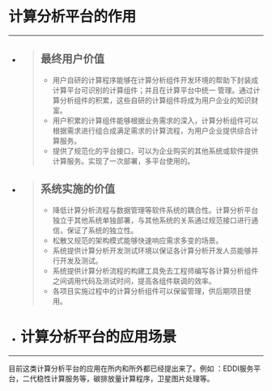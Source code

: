 # 计算分析平台的作用

---

* > ## 最终用户价值
  >
  > * 用户自研的计算程序能够在计算分析组件开发环境的帮助下封装成计算平台可识别的计算组件；并且在计算平台中统一 管理。通过计算分析组件的积累，这些自研的计算组件将成为用户企业的知识财富。
  > * 用户积累的计算组件能够根据业务需求的深入，计算分析组件可以根据需求进行组合成满足需求的计算流程，为用户企业提供综合计算服务。
  > * 提供了规范化的平台接口，可以为企业购买的其他系统或软件提供计算服务。实现了一次部署，多平台使用的。
* > ## 系统实施的价值
  >
  > * 降低计算分析流程与数据管理等软件系统的耦合性。计算分析平台独立于其他系统单独部署，与其他系统的关系通过规范接口进行通信，保证了系统的独立性。
  > * 松散又规范的架构模式能够快速响应需求多变的场景。
  > * 系统提供计算分析开发测试环境以保证各计算分析开发人员能够并行开发及测试。
  > * 系统提供计算分析流程的构建工具免去工程师编写各计算分析组件之间调用代码及测试时间，提高各组件联调的效率。
  > * 各项目实施过程中的计算分析组件可以保留管理，供后期项目使用。
* # 计算分析平台的应用场景

---

目前这类计算分析平台的应用在所内和所外都已经提出来了。例如 ：EDDI服务平台，二代稳性计算服务等，碳排放量计算程序，卫星图片处理等。


